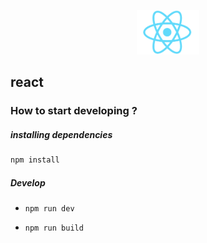 <p align="center"><img width="100" src="./build/icon.png"></p>

react
-----------------

### How to start developing ?

##### installing dependencies

```bash
npm install
```

##### Develop

* `npm run dev`

* `npm run build`

